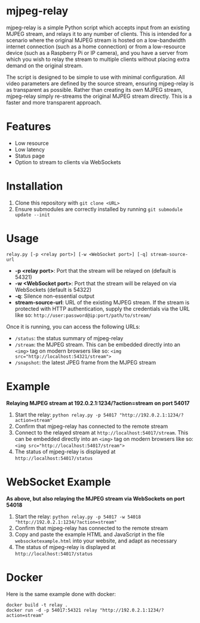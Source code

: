 mjpeg-relay
===========

mjpeg-relay is a simple Python script which accepts input from an existing MJPEG stream, and relays it to any number of clients. This is intended for a scenario where the original MJPEG stream is hosted on a low-bandwidth internet connection (such as a home connection) or from a low-resource device (such as a Raspberry Pi or IP camera), and you have a server from which you wish to relay the stream to multiple clients without placing extra demand on the original stream.

The script is designed to be simple to use with minimal configuration. All video parameters are defined by the source stream, ensuring mjpeg-relay is as transparent as possible. Rather than creating its own MJPEG stream, mjpeg-relay simply re-streams the original MJPEG stream directly. This is a faster and more transparent approach.

# Features
- Low resource
- Low latency
- Status page
- Option to stream to clients via WebSockets

# Installation
1. Clone this repository with `git clone <URL>`
2. Ensure submodules are correctly installed by running `git submodule update --init`

# Usage
`relay.py [-p <relay port>] [-w <WebSocket port>] [-q] stream-source-url`

- **-p \<relay port\>**: Port that the stream will be relayed on (default is 54321)
- **-w \<WebSocket port\>**: Port that the stream will be relayed on via WebSockets (default is 54322)
- **-q**: Silence non-essential output
- **stream-source-url**: URL of the existing MJPEG stream. If the stream is protected with HTTP authentication, supply the credentials via the URL like so: `http://user:password@ip:port/path/to/stream/`

Once it is running, you can access the following URLs:

* `/status`: the status summary of mjpeg-relay
* `/stream`: the MJPEG stream. This can be embedded directly into an `<img>` tag on modern browsers like so: `<img src="http://localhost:54321/stream">`
* `/snapshot`: the latest JPEG frame from the MJPEG stream

# Example

**Relaying MJPEG stream at 192.0.2.1:1234/?action=stream on port 54017**

1. Start the relay: `python relay.py -p 54017 "http://192.0.2.1:1234/?action=stream"`
2. Confirm that mjpeg-relay has connected to the remote stream
3. Connect to the relayed stream at `http://localhost:54017/stream`. This can be embedded directly into an `<img>` tag on modern browsers like so: `<img src="http://localhost:54017/stream">`
4. The status of mjpeg-relay is displayed at `http://localhost:54017/status`

# WebSocket Example

**As above, but also relaying the MJPEG stream via WebSockets on port 54018**

1. Start the relay: `python relay.py -p 54017 -w 54018 "http://192.0.2.1:1234/?action=stream"`
2. Confirm that mjpeg-relay has connected to the remote stream
3. Copy and paste the example HTML and JavaScript in the file `websocketexample.html` into your website, and adapt as necessary
4. The status of mjpeg-relay is displayed at `http://localhost:54017/status`

# Docker

Here is the same example done with docker:

``` shell
docker build -t relay .
docker run -d -p 54017:54321 relay "http://192.0.2.1:1234/?action=stream"
```
